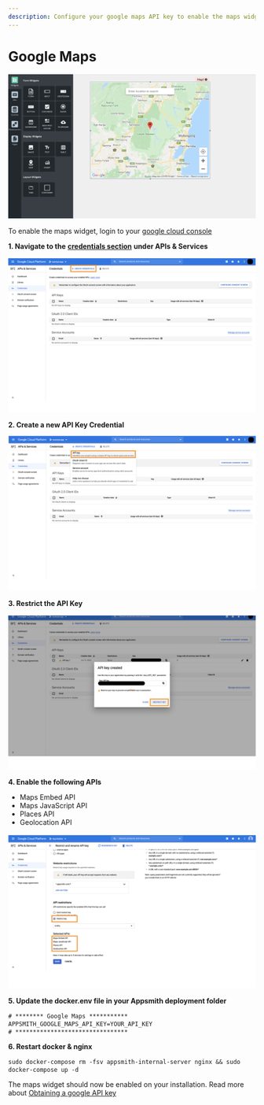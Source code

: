 ```yaml
---
description: Configure your google maps API key to enable the maps widget on Appsmith
---
```


# Google Maps

![](../../../.gitbook/assets/screenshot-2020-07-17-at-5.02.29-pm.png)

To enable the maps widget, login to your [google cloud console](https://console.cloud.google.com/)

**1. Navigate to the** [**credentials section**](https://console.cloud.google.com/apis/credentials) **under APIs & Services**

![Click to expand](../../../.gitbook/assets/maps-credentials.png)

**2. Create a new API Key Credential**

![Click to expand](../../../.gitbook/assets/maps-api-key.png)

**3. Restrict the API Key**

![click to expand](../../../.gitbook/assets/maps-api-restrict%20%281%29.png)

**4. Enable the following APIs**

* Maps Embed API
* Maps JavaScript API
* Places API
* Geolocation API

![Click to expand](../../../.gitbook/assets/maps-apis.png)

**5. Update the docker.env file in your Appsmith deployment folder**

```text
# ******** Google Maps ***********
APPSMITH_GOOGLE_MAPS_API_KEY=YOUR_API_KEY
# ********************************
```

**6. Restart docker & nginx**

```text
sudo docker-compose rm -fsv appsmith-internal-server nginx && sudo docker-compose up -d
```

The maps widget should now be enabled on your installation. Read more about [Obtaining a google API key](https://developers.google.com/maps/documentation/javascript/get-api-key)

